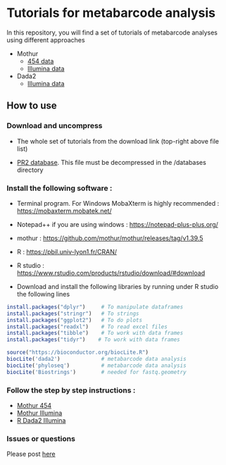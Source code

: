 # Tutorials for metabarcode analysis

In this repository, you will find a set of tutorials of metabarcode analyses using different approaches

* Mothur
     - [454 data](https://github.com/vaulot/metabarcodes_tutorials/tree/master/mothur/454)
     - [Illumina data](https://github.com/vaulot/metabarcodes_tutorials/tree/master/mothur/illumina)
* Dada2
     - [Illumina data](https://github.com/vaulot/metabarcodes_tutorials/tree/master/R_dada2)
     
## How to use

### Download and uncompress

* The whole set of tutorials from the download link (top-right above file list)

* [PR2 database](https://github.com/vaulot/pr2_database/releases/download/4.7.2/pr2_version_4.7.2_mothur.zip). This file must be decompressed in the /databases directory


### Install the following software :  

* Terminal program.  For Windows MobaXterm is highly recommended : https://mobaxterm.mobatek.net/

* Notepad++ if you are using windows : https://notepad-plus-plus.org/

* mothur : https://github.com/mothur/mothur/releases/tag/v1.39.5

* R : https://pbil.univ-lyon1.fr/CRAN/

* R studio : https://www.rstudio.com/products/rstudio/download/#download

* Download and install the following libraries by running under R studio the following lines

```R
install.packages("dplyr")     # To manipulate dataframes
install.packages("stringr")   # To strings
install.packages("ggplot2")   # To do plots
install.packages("readxl")    # To read excel files
install.packages("tibble")    # To work with data frames
install.packages("tidyr")    # To work with data frames

source("https://bioconductor.org/biocLite.R")
biocLite('dada2')             # metabarcode data analysis
biocLite('phyloseq')          # metabarcode data analysis
biocLite('Biostrings')        # needed for fastq.geometry

```

### Follow the step by step instructions :

* [Mothur 454](https://github.com/vaulot/metabarcodes_tutorials/blob/master/mothur/454/Mothur%20tutorial%20454.pptx)
* [Mothur Illumina](https://github.com/vaulot/metabarcodes_tutorials/blob/master/mothur/illumina/tutorial_mothur_illumina.pdf)
* [R Dada2 Illumina](https://vaulot.github.io/tutorials/R_dada2_tutorial.html)

### Issues or questions

Please post [here](https://github.com/vaulot/metabarcodes_tutorials/issues)

